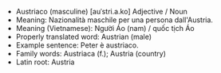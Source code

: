 - Austriaco (masculine)	[auˈstri.a.ko]	Adjective / Noun
- Meaning: Nazionalità maschile per una persona dall'Austria.
- Meaning (Vietnamese): Người Áo (nam) / quốc tịch Áo
- Properly translated word: Austrian (male)
- Example sentence: Peter è austriaco.
- Family words: Austriaca (f.); Austria (country)
- Latin root: Austria